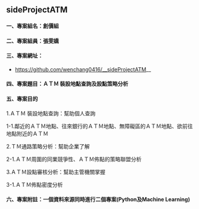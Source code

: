 ## sideProjectATM
#### 一、專案組名：創價組
#### 二、專案組員：張雯嬌
#### 三、專案網址：
- https://github.com/wenchang0416/__sideProjectATM__
#### 四、專案題目：ＡＴＭ 裝設地點查詢及設點策略分析
#### 五、專案目的

1.ＡＴＭ 裝設地點查詢：幫助個人查詢
 
1-1.鄰近的ＡＴＭ地點、往來銀行的ＡＴＭ地點、無障礙區的ＡＴＭ地點、欲前往地點附近的ＡＴＭ

2.ＴＭ通路策略分析：幫助企業了解

2-1.ＡＴＭ周圍的同業競爭性、ＡＴＭ佈點的策略聯盟分析

3.ＡＴＭ設點審核分析：幫助主管機關掌握

3-1.ＡＴＭ佈點密度分析

#### 六、專案附註：一個資料來源同時進行二個專案(Python及Machine Learning)
